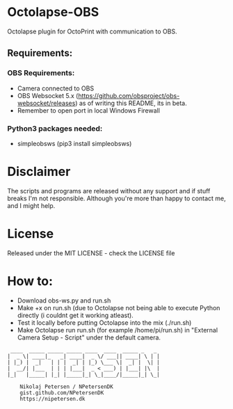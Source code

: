 # Octolapse-OBS
Octolapse plugin for OctoPrint with communication to OBS.

## Requirements:

### OBS Requirements:
- Camera connected to OBS
- OBS Websocket 5.x (https://github.com/obsproject/obs-websocket/releases) as of writing this README, its in beta.
- Remember to open port in local Windows Firewall

### Python3 packages needed:
- simpleobsws (pip3 install simpleobsws)

# Disclaimer
The scripts and programs are released without any support and if stuff breaks I'm not responsible. Although you're more than happy to contact me, and I might help.

# License
Released under the MIT LICENSE - check the LICENSE file

# How to:
- Download obs-ws.py and run.sh
- Make +x on run.sh (due to Octolapse not being able to execute Python directly (i couldnt get it working atleast).
- Test it locally before putting Octolapse into the mix (./run.sh)
- Make Octolapse run run.sh (for example /home/pi/run.sh) in "External Camera Setup - Script" under the default camera.

```
 ____  _____ _____ _____ ____  ____  _____ _   _
|  _ \| ____|_   _| ____|  _ \/ ___|| ____| \ | |
| |_) |  _|   | | |  _| | |_) \___ \|  _| |  \| |
|  __/| |___  | | | |___|  _ < ___) | |___| |\  |
|_|   |_____| |_| |_____|_| \_|____/|_____|_| \_|

    Nikolaj Petersen / NPetersenDK
    gist.github.com/NPetersenDK
    https://nipetersen.dk
```
